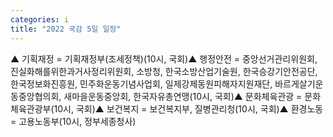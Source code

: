 ```yaml
---
categories: i
title: "2022 국감 5일 일정"
---
```

▲ 기획재정 = 기획재정부(조세정책)(10시, 국회)▲ 행정안전 = 중앙선거관리위원회, 진실화해를위한과거사정리위원회, 소방청, 한국소방산업기술원, 한국승강기안전공단, 한국정보화진흥원, 민주화운동기념사업회, 일제강제동원피해자지원재단, 바르게살기운동중앙협의회, 새마을운동중앙회, 한국자유총연맹(10시, 국회)▲ 문화체육관광 = 문화체육관광부(10시, 국회)▲ 보건복지 = 보건복지부, 질병관리청(10시, 국회)▲ 환경노동 = 고용노동부(10시, 정부세종청사)